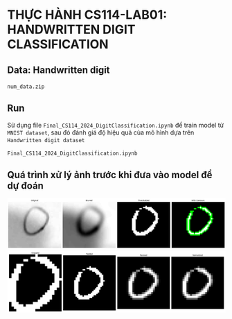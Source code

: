 # THỰC HÀNH CS114-LAB01: HANDWRITTEN DIGIT CLASSIFICATION

## Data: Handwritten digit 
```bash
num_data.zip
```


## Run
Sử dụng file ```Final_CS114_2024_DigitClassification.ipynb``` để train model từ ```MNIST dataset```, sau đó đánh giá độ hiệu quả của mô hình dựa trên ```Handwritten digit dataset```
```bash
Final_CS114_2024_DigitClassification.ipynb
```

## Quá trình xử lý ảnh trước khi đưa vào model để dự đoán
![preprocess](images/Hinh1.png)
![preprocess](images/Hinh2.png)

